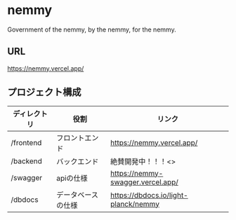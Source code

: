 # nemmy

Government of the nemmy, by the nemmy, for the nemmy.

## URL

<https://nemmy.vercel.app/>

## プロジェクト構成

| ディレクトリ | 役割 | リンク |
| ------- | ------- | ------- |
| /frontend | フロントエンド | <https://nemmy.vercel.app/> |
| /backend | バックエンド | 絶賛開発中！！！<> |
| /swagger | apiの仕様 | <https://nemmy-swagger.vercel.app/> |
| /dbdocs | データベースの仕様 | <https://dbdocs.io/light-planck/nemmy> |
